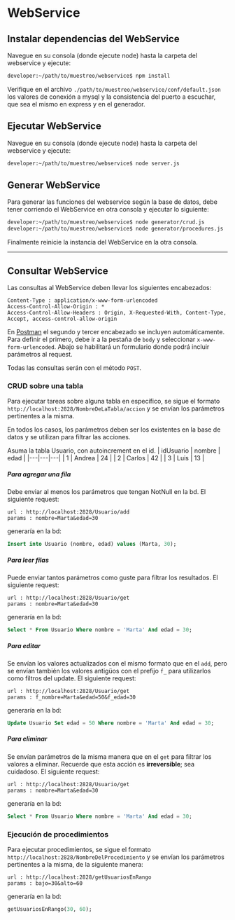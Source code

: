 WebService
===

## Instalar dependencias del WebService
Navegue en su consola (donde ejecute node) hasta la carpeta del webservice y ejecute:
``` bash
developer:~/path/to/muestreo/webservice$ npm install
```
Verifique en el archivo `./path/to/muestreo/webservice/conf/default.json` los valores de conexión a mysql y la consistencia del puerto a escuchar, que sea el mismo en express y en el generador.

## Ejecutar WebService
Navegue en su consola (donde ejecute node) hasta la carpeta del webservice y ejecute:
``` bash
developer:~/path/to/muestreo/webservice$ node server.js
```

## Generar WebService
Para generar las funciones del webservice según la base de datos, debe tener corriendo el WebService en otra consola y ejecutar lo siguiente:
``` bash
developer:~/path/to/muestreo/webservice$ node generator/crud.js
developer:~/path/to/muestreo/webservice$ node generator/procedures.js
```
Finalmente reinicie la instancia del WebService en la otra consola.

---

## Consultar WebService
Las consultas al WebService deben llevar los siguientes encabezados:
```
Content-Type : application/x-www-form-urlencoded
Access-Control-Allow-Origin : *
Access-Control-Allow-Headers : Origin, X-Requested-With, Content-Type, Accept, access-control-allow-origin
```
En [Postman](https://www.getpostman.com/) el segundo y tercer encabezado se incluyen automáticamente. Para definir el primero, debe ir a la pestaña de `body` y seleccionar `x-www-form-urlencoded`. Abajo se habilitará un formulario donde podrá incluir parámetros al request.

Todas las consultas serán con el método `POST`.

### CRUD sobre una tabla

Para ejecutar tareas sobre alguna tabla en específico, se sigue el formato `http://localhost:2828/NombreDeLaTabla/accion` y se envían los parámetros pertinentes a la misma.

En todos los casos, los parámetros deben ser los existentes en la base de datos y se utilizan para filtrar las acciones.

Asuma la tabla Usuario, con autoincrement en el id.
| idUsuario  | nombre | edad |
|---|---|---|
| 1 | Andrea | 24 |
| 2 | Carlos | 42 |
| 3 | Luis  | 13 |

##### Para agregar una fila
Debe enviar al menos los parámetros que tengan NotNull en la bd. El siguiente request:
```
url : http://localhost:2828/Usuario/add
params : nombre=Marta&edad=30
```
generaría en la bd:
```sql
Insert into Usuario (nombre, edad) values (Marta, 30);
```

##### Para leer filas
Puede enviar tantos parámetros como guste para filtrar los resultados. El siguiente request:
```
url : http://localhost:2828/Usuario/get
params : nombre=Marta&edad=30
```
generaría en la bd:
```sql
Select * From Usuario Where nombre = 'Marta' And edad = 30;
```

##### Para editar
Se envían los valores actualizados con el mismo formato que en el `add`, pero se envían también los valores antigüos con el prefijo `f_` para utilizarlos como filtros del update. El siguiente request:
```
url : http://localhost:2828/Usuario/get
params : f_nombre=Marta&edad=50&f_edad=30
```
generaría en la bd:
```sql
Update Usuario Set edad = 50 Where nombre = 'Marta' And edad = 30;
```

##### Para eliminar
Se envían parámetros de la misma manera que en el `get` para filtrar los valores a eliminar. Recuerde que esta acción es **irreversible**; sea cuidadoso. El siguiente request:
```
url : http://localhost:2828/Usuario/get
params : nombre=Marta&edad=30
```
generaría en la bd:
```sql
Select * From Usuario Where nombre = 'Marta' And edad = 30;
```

### Ejecución de procedimientos
Para ejecutar procedimientos, se sigue el formato `http://localhost:2828/NombreDelProcedimiento` y se envían los parámetros pertinentes a la misma, de la siguiente manera:
```
url : http://localhost:2828/getUsuariosEnRango
params : bajo=30&alto=60
```
generaría en la bd:
```sql
getUsuariosEnRango(30, 60);
```
